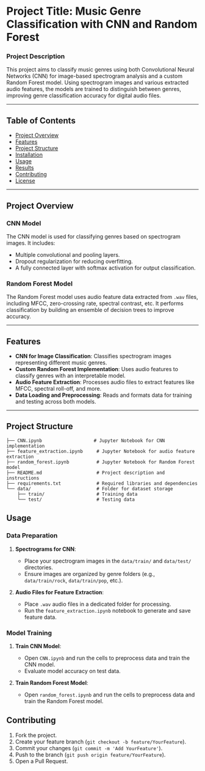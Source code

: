 # Project Title: Music Genre Classification with CNN and Random Forest

### Project Description
This project aims to classify music genres using both Convolutional Neural Networks (CNN) for image-based spectrogram analysis and a custom Random Forest model. 
Using spectrogram images and various extracted audio features, the models are trained to distinguish between genres, improving genre classification accuracy for digital audio files.

---

## Table of Contents
- [Project Overview](#project-overview)
- [Features](#features)
- [Project Structure](#project-structure)
- [Installation](#installation)
- [Usage](#usage)
- [Results](#results)
- [Contributing](#contributing)
- [License](#license)

---

## Project Overview

### CNN Model
The CNN model is used for classifying genres based on spectrogram images. It includes:
- Multiple convolutional and pooling layers.
- Dropout regularization for reducing overfitting.
- A fully connected layer with softmax activation for output classification.

### Random Forest Model
The Random Forest model uses audio feature data extracted from `.wav` files, including MFCC, zero-crossing rate, spectral contrast, etc. It performs classification by building an ensemble of decision trees to improve accuracy.

---

## Features
- **CNN for Image Classification**: Classifies spectrogram images representing different music genres.
- **Custom Random Forest Implementation**: Uses audio features to classify genres with an interpretable model.
- **Audio Feature Extraction**: Processes audio files to extract features like MFCC, spectral roll-off, and more.
- **Data Loading and Preprocessing**: Reads and formats data for training and testing across both models.

---

## Project Structure
```plaintext
├── CNN.ipynb                   # Jupyter Notebook for CNN implementation
├── feature_extraction.ipynb     # Jupyter Notebook for audio feature extraction
├── random_forest.ipynb          # Jupyter Notebook for Random Forest model
├── README.md                    # Project description and instructions
├── requirements.txt             # Required libraries and dependencies
└── data/                        # Folder for dataset storage
    ├── train/                   # Training data
    └── test/                    # Testing data
```


## Usage

### Data Preparation
1. **Spectrograms for CNN**:
   - Place your spectrogram images in the `data/train/` and `data/test/` directories.
   - Ensure images are organized by genre folders (e.g., `data/train/rock`, `data/train/pop`, etc.).

2. **Audio Files for Feature Extraction**:
   - Place `.wav` audio files in a dedicated folder for processing.
   - Run the `feature_extraction.ipynb` notebook to generate and save feature data.

### Model Training
1. **Train CNN Model**:
   - Open `CNN.ipynb` and run the cells to preprocess data and train the CNN model.
   - Evaluate model accuracy on test data.

2. **Train Random Forest Model**:
   - Open `random_forest.ipynb` and run the cells to preprocess data and train the Random Forest model.


## Contributing

1. Fork the project.
2. Create your feature branch (`git checkout -b feature/YourFeature`).
3. Commit your changes (`git commit -m 'Add YourFeature'`).
4. Push to the branch (`git push origin feature/YourFeature`).
5. Open a Pull Request.
